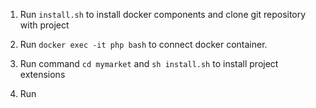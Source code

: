 1) Run `install.sh` to install docker components and clone git repository with project

2) Run `docker exec -it php bash` to connect docker container.

3) Run command `cd mymarket` and `sh install.sh` to install project extensions

4) Run 
